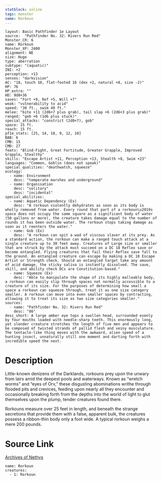 ```yaml
---
statblock: inline
tags: monster
name: Rorkoun
---
```

```statblock
layout: Basic Pathfinder 1e Layout
source:  "Pathfinder No. 32: Rivers Run Red"
Monster_CR: 6
name: Rorkoun
Monster_XP: 2400
alignment: NE
size: Huge
type: aberration
subtype: "(aquatic)"
INI: +2
perception: +13
senses: "darkvision"
AC: "18, touch 10, flat-footed 16 (dex +2, natural +8, size -2)"
HP: 76
HP_extra: ""
HD: 9d8+36
saves: "Fort +9, Ref +5, Will +7"
weak: "vulnerability to acid"
speed: "30 ft., swim 40 ft."
melee: "bite +11 (2d6+7 plus grab), tail slap +6 (2d6+3 plus grab)"
ranged: "gob +6 (1d6 plus stuck)"
special_attacks: "constrict (2d8+7), gob"
space: 15 ft.
reach: 15 ft.
pf1e_stats: [25, 14, 18, 9, 12, 10]
BAB: 6
CMB: 15
CMD: 27
feats: "Blind-Fight, Great Fortitude, Greater Grapple, Improved Grapple, Stealthy"
skills: "Escape Artist +11, Perception +13, Stealth +8, Swim +23"
languages: "Common, Goblin (does not speak)"
special_qualities: "deathwatch, squeeze"
ecology:
  - name: Environment
    desc: "temperate marshes and underground"
  - name: Organisation
    desc: "solitary"
    desc: "incidental"
special_abilities:
  - name: Aquatic Dependency (Ex)
    desc: "A rorkoun violently dehydrates as soon as its body is wholly removed from water. Every round that part of a rorkoun\u2019s space does not occupy the same square as a significant body of water (50 gallons or more), the creature takes damage equal to the number of rounds it has been outside water. The rorkoun stops taking damage as soon as it reenters the water."
  - name: Gob (Ex)
    desc: "A rorkoun can spit a wad of viscous slaver at its prey. As a standard action, the rorkoun can make a ranged touch attack at a single creature up to 30 feet away. Creatures of Large size or smaller that are struck by the attack must succeed on a DC 18 Reflex save or become entangled. Flying creatures that fail their Reflex save fall to the ground. An entangled creature can escape by making a DC 18 Escape Artist or Strength check. Should an entangled target take any amount of acid damage, the sticky saliva is instantly dissolved. The save, skill, and ability check DCs are Constitution-based."
  - name: Squeeze (Ex)
    desc: "Able to manipulate the shape of its highly malleable body, a rorkoun can easily slip through spaces not normally accessible to a creature of its size. For the purposes of determining how small a space a rorkoun can squeeze through, treat it as one size category smaller. A rorkoun can move into even smaller spaces by contracting, allowing it to treat its size as two size categories smaller."
sources:
  - name: "Pathfinder No. 32: Rivers Run Red"
    desc: "86"
desc_short: A large amber eye tops a swollen head, surrounded evenly by four mouths loaded with needle-sharp teeth. This enormously long, yet slender creature stretches the length of five men and appears to be composed of twisted strands of pallid flesh and veiny musculature. The tentacle-like thing moves with the awkward, alien speed of a hunting insect, unnaturally still one moment and darting forth with incredible speed the next.
```
# Description
Little-known denizens of the Darklands, rorkouns prey upon the unwary from lairs amid the deepest pools and waterways. Known as “wretch worms” and “eyes of Orv,” these disgusting abominations writhe through flooded pits and crevices, feeding upon nearly all they encounter and occasionally breaking forth from the depths into the world of light to glut themselves upon the plump, tender creatures found there.

Rorkouns measure over 25 feet in length, and beneath the strange secretions that provide them with a false, apparent bulk, the creatures possess a ribbon-thin body only a foot wide. A typical rorkoun weighs a mere 200 pounds.
# Source Link
[Archives of Nethys](https://aonprd.com/MonsterDisplay.aspx?ItemName=Rorkoun)
```encounter-table
name: Rorkoun
creatures:
  - 1: Rorkoun
```
